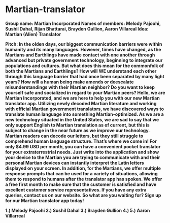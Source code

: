 # Martian-translator
<b>Group name:<b>
Martian Incorporated
<b>Names of members:<b>
Melody Pajoohi, Sushil Dahal, Rijan Bhattarai, Brayden Gullion, Aaron Villareal
<b>Idea:<b>
Martian (Alien) Translator

Pitch:
In the olden days, our biggest communication barriers were within humanity and its many languages. However, times have changed, as the Martians and Earthlings have made contact with one another through advanced but private government technology, beginning to integrate our populations and cultures. But what does this mean for the commonfolk of both the Martians and Earthlings? How will WE understand each other through this language barrier that had once been separated by many light years? How will a human being make amends or deescalate misunderstandings with their Martian neighbor? Do you want to keep yourself safe and socialized in regard to your Martian peers?
Hello, we are Martian Incorporated, and we are here to help you with our new Martian translator app. Utilizing newly decoded Martian literature and working with official Martian government translators, we have discovered ways to translate human language into something Martian-optimized. As we are a new technology situated in the United States, we are sad to say that we only support English to Martian translation as of current, but this is subject to change in the near future as we improve our technology.
Martian readers can decode our letters, but they still struggle to comprehend human language structure. That’s where we come in! For only $4.99 USD per month, you can have a convenient pocket translator for your extraterrestrial needs. Just write into the application and show your device to the Martian you are trying to communicate with and their personal Martian devices can instantly interpret the Latin letters displayed on your screen. In addition, for the Martians, we offer multiple response prompts that can be used for a variety of situations, allowing them to respond to humans after the translator app has spoken.
We offer a free first month to make sure that the customer is satisfied and have excellent customer service representatives. If you have any extra queries, contact us on our website. So what are you waiting for? Sign up for our Martian translator app today!

1.) Melody Pajoohi
2.) Sushil Dahal
3.) Brayden Gullion
4.) 
5.) Aaron Villarreal
